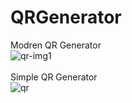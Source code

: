 # QRGenerator

Modren QR Generator<br> ![qr-img1](https://user-images.githubusercontent.com/100668132/208436450-fd855713-74ba-44d5-bfdc-dbdb32686036.png)
<br>
<br>
Simple QR Generator<br> ![qr](https://user-images.githubusercontent.com/100668132/208436457-3b8587b0-0b17-4896-bb85-25c1718ffd1e.jpg)
